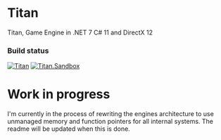 # Titan
Titan, Game Engine in .NET 7 C# 11 and DirectX 12

### Build status
[![Titan](https://github.com/Golle/Titan/actions/workflows/titan.yml/badge.svg)](https://github.com/Golle/Titan/actions/workflows/titan.yml)
[![Titan.Sandbox](https://github.com/Golle/Titan/actions/workflows/sandbox.yml/badge.svg)](https://github.com/Golle/Titan/actions/workflows/sandbox.yml)


# Work in progress
I'm currently in the process of rewriting the engines architecture to use unmanaged memory and function pointers for all internal systems.
The readme will be updated when this is done.
